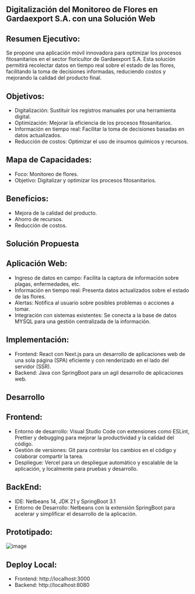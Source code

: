 ## Digitalización del Monitoreo de Flores en Gardaexport S.A. con una Solución Web

## Resumen Ejecutivo:
Se propone una aplicación móvil innovadora para optimizar los procesos fitosanitarios en el sector floricultor de Gardaexport S.A. Esta solución permitirá recolectar datos en tiempo real sobre el estado de las flores, facilitando la toma de decisiones informadas, reduciendo costos y mejorando la calidad del producto final.

## Objetivos:
* Digitalización: Sustituir los registros manuales por una herramienta digital.
* Optimización: Mejorar la eficiencia de los procesos fitosanitarios.
* Información en tiempo real: Facilitar la toma de decisiones basadas en datos actualizados.
* Reducción de costos: Optimizar el uso de insumos químicos y recursos.

## Mapa de Capacidades:
* Foco: Monitoreo de flores.
* Objetivo: Digitalizar y optimizar los procesos fitosanitarios.

## Beneficios:
* Mejora de la calidad del producto.
* Ahorro de recursos.
* Reducción de costos.

## Solución Propuesta

## Aplicación Web:
* Ingreso de datos en campo: Facilita la captura de información sobre plagas, enfermedades, etc.
* Información en tiempo real: Presenta datos actualizados sobre el estado de las flores.
* Alertas: Notifica al usuario sobre posibles problemas o acciones a tomar.
* Integración con sistemas existentes: Se conecta a la base de datos MYSQL para una gestión centralizada de la información.

## Implementación:
* Frontend: React con Next.js para un desarrollo de aplicaciones web de una sola página (SPA) eficiente y con renderizado en el lado del servidor (SSR).
* Backend: Java con SpringBoot para un agil desarrollo de aplicaciones web.

## Desarrollo

## Frontend:
* Entorno de desarrollo: Visual Studio Code con extensiones como ESLint, Prettier y debugging para mejorar la productividad y la calidad del código.
* Gestión de versiones: Git para controlar los cambios en el código y colaborar compartir la tarea.
* Despliegue: Vercel para un despliegue automático y escalable de la aplicación, y localmente para pruebas y desarrollo.

## BackEnd:
* IDE: Netbeans 14, JDK 21 y SpringBoot 3.1
* Entorno de Desarrollo: Netbeans con la extensión SpringBoot para acelerar y simplificar el desarrollo de la aplicación.

## Prototipado:

![image](https://github.com/user-attachments/assets/42426d0e-ca64-4c8f-a6bc-7d209dba3c73)

## Deploy Local:
* Frontend: http://localhost:3000
* Backend: http://localhost:8080







